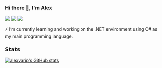 ### Hi there 👋, I'm Alex

[![](https://vistr.dev/badge?repo=alexvarip.alexvarip&corners=square)](https://github.com/alexvarip/vistr.dev) 
[![](https://img.shields.io/badge/-@alexvarip-purple?style=square&logo=github)](https://github.com/alexvarip)
[![](https://img.shields.io/badge/-Alex%20Varypatis-blue?style=square&logo=Linkedin&logoColor=white&link=https://www.linkedin.com/in/alex-varypatis/)](https://www.linkedin.com/in/alex-varypatis/)<br>

⚡ I’m currently learning and working on the .NET environment using C# as my main programming language.


### 𝗦𝘁𝗮𝘁𝘀
<!--[![alexvarip's GitHub stats](https://github-readme-stats.vercel.app/api?username=alexvarip&show_icons=true)](https://github.com/alexvarip/github-readme-stats)-->
[![alexvarip's GitHub stats](https://github-readme-stats.vercel.app/api?username=alexvarip&show_icons=true&theme=radical)](https://github.com/alexvarip/github-readme-stats)




<!--
**alexvarip/alexvarip** is a ✨ _special_ ✨ repository because its `README.md` (this file) appears on your GitHub profile.

Here are some ideas to get you started:

- 🔭 I’m currently working on ...
- 🌱 I’m currently learning ...
- 👯 I’m looking to collaborate on ...
- 🤔 I’m looking for help with ...
- 💬 Ask me about ...
- 📫 How to reach me: ...
- 😄 Pronouns: ...
- ⚡ Fun fact: ...
-->
